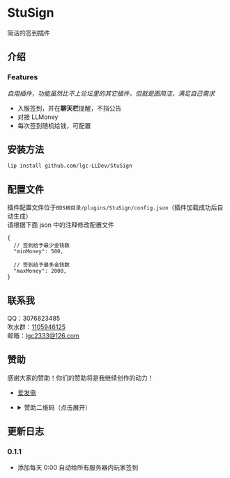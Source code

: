 <!-- markdownlint-disable MD031 MD033 MD036 -->

# StuSign

简洁的签到插件

## 介绍

### Features

_自用插件，功能虽然比不上论坛里的其它插件，但就是图简洁，满足自己需求_

- 入服签到，并在**聊天栏**提醒，不挡公告
- 对接 LLMoney
- 每次签到随机给钱，可配置

## 安装方法

```bash
lip install github.com/lgc-LLDev/StuSign
```

## 配置文件

插件配置文件位于`BDS根目录/plugins/StuSign/config.json`（插件加载成功后自动生成）  
请根据下面 json 中的注释修改配置文件

```jsonc
{
  // 签到给予最少金钱数
  "minMoney": 500,

  // 签到给予最多金钱数
  "maxMoney": 2000,
}
```

## 联系我

QQ：3076823485  
吹水群：[1105946125](https://jq.qq.com/?_wv=1027&k=Z3n1MpEp)  
邮箱：<lgc2333@126.com>

## 赞助

感谢大家的赞助！你们的赞助将是我继续创作的动力！

- [爱发电](https://afdian.net/@lgc2333)
- <details>
    <summary>赞助二维码（点击展开）</summary>

  ![讨饭](https://raw.githubusercontent.com/lgc2333/ShigureBotMenu/master/src/imgs/sponsor.png)

  </details>

## 更新日志

### 0.1.1

- 添加每天 0:00 自动给所有服务器内玩家签到
